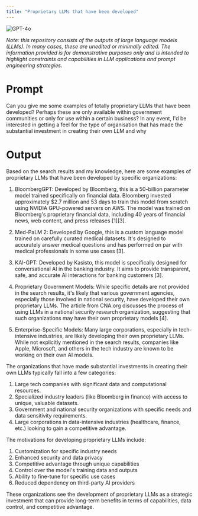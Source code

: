 ```yaml
---
title: "Proprietary LLMs that have been developed"
---
```

![GPT-4o](https://img.shields.io/badge/GPT--4o-3333FF?style=for-the-badge&logo=openai&logoColor=white)



*Note: this repository consists of the outputs of large language models (LLMs). In many cases, these are unedited or minimally edited. The information provided is for demonstrative purposes only and is intended to highlight constraints and capabilities in LLM applications and prompt engineering strategies.*


 
# Prompt

Can you give me some examples of totally proprietary LLMs that have been developed? Perhaps these are only available within government communities or only for use within a certain business? In any event, I'd be interested in getting a feel for the type of organisation that has made the substantial investment in creating their own LLM and why

# Output

Based on the search results and my knowledge, here are some examples of proprietary LLMs that have been developed by specific organizations:

1. BloombergGPT: Developed by Bloomberg, this is a 50-billion parameter model trained specifically on financial data. Bloomberg invested approximately $2.7 million and 53 days to train this model from scratch using NVIDIA GPU-powered servers on AWS. The model was trained on Bloomberg's proprietary financial data, including 40 years of financial news, web content, and press releases [1][3].

2. Med-PaLM 2: Developed by Google, this is a custom language model trained on carefully curated medical datasets. It's designed to accurately answer medical questions and has performed on par with medical professionals in some use cases [3].

3. KAI-GPT: Developed by Kasisto, this model is specifically designed for conversational AI in the banking industry. It aims to provide transparent, safe, and accurate AI interactions for banking customers [3].

4. Proprietary Government Models: While specific details are not provided in the search results, it's likely that various government agencies, especially those involved in national security, have developed their own proprietary LLMs. The article from CNA.org discusses the process of using LLMs in a national security research organization, suggesting that such organizations may have their own proprietary models [4].

5. Enterprise-Specific Models: Many large corporations, especially in tech-intensive industries, are likely developing their own proprietary LLMs. While not explicitly mentioned in the search results, companies like Apple, Microsoft, and others in the tech industry are known to be working on their own AI models.

The organizations that have made substantial investments in creating their own LLMs typically fall into a few categories:

1. Large tech companies with significant data and computational resources.
2. Specialized industry leaders (like Bloomberg in finance) with access to unique, valuable datasets.
3. Government and national security organizations with specific needs and data sensitivity requirements.
4. Large corporations in data-intensive industries (healthcare, finance, etc.) looking to gain a competitive advantage.

The motivations for developing proprietary LLMs include:

1. Customization for specific industry needs
2. Enhanced security and data privacy
3. Competitive advantage through unique capabilities
4. Control over the model's training data and outputs
5. Ability to fine-tune for specific use cases
6. Reduced dependency on third-party AI providers

These organizations see the development of proprietary LLMs as a strategic investment that can provide long-term benefits in terms of capabilities, data control, and competitive advantage.
 